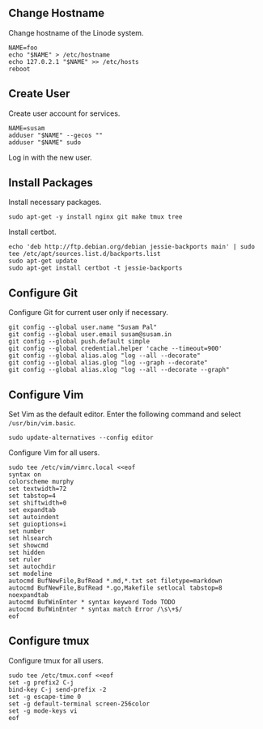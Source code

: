 Change Hostname
---------------
Change hostname of the Linode system.

    NAME=foo
    echo "$NAME" > /etc/hostname
    echo 127.0.2.1 "$NAME" >> /etc/hosts
    reboot


Create User
-----------
Create user account for services.

    NAME=susam
    adduser "$NAME" --gecos ""
    adduser "$NAME" sudo

Log in with the new user.


Install Packages
----------------
Install necessary packages.

    sudo apt-get -y install nginx git make tmux tree

Install certbot.

    echo 'deb http://ftp.debian.org/debian jessie-backports main' | sudo tee /etc/apt/sources.list.d/backports.list
    sudo apt-get update
    sudo apt-get install certbot -t jessie-backports


Configure Git
-------------
Configure Git for current user only if necessary.

    git config --global user.name "Susam Pal"
    git config --global user.email susam@susam.in
    git config --global push.default simple
    git config --global credential.helper 'cache --timeout=900'
    git config --global alias.alog "log --all --decorate"
    git config --global alias.glog "log --graph --decorate"
    git config --global alias.xlog "log --all --decorate --graph"


Configure Vim
-------------
Set Vim as the default editor. Enter the following command and select `/usr/bin/vim.basic`.

    sudo update-alternatives --config editor

Configure Vim for all users.

```
sudo tee /etc/vim/vimrc.local <<eof
syntax on
colorscheme murphy
set textwidth=72
set tabstop=4
set shiftwidth=0
set expandtab
set autoindent
set guioptions=i
set number
set hlsearch
set showcmd
set hidden
set ruler
set autochdir
set modeline
autocmd BufNewFile,BufRead *.md,*.txt set filetype=markdown
autocmd BufNewFile,BufRead *.go,Makefile setlocal tabstop=8 noexpandtab
autocmd BufWinEnter * syntax keyword Todo TODO
autocmd BufWinEnter * syntax match Error /\s\+$/
eof
```

Configure tmux
--------------
Configure tmux for all users.

```
sudo tee /etc/tmux.conf <<eof
set -g prefix2 C-j
bind-key C-j send-prefix -2
set -g escape-time 0
set -g default-terminal screen-256color
set -g mode-keys vi
eof
```
